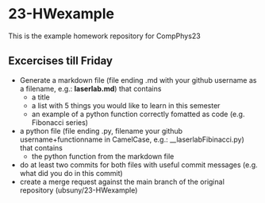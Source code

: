 # 23-HWexample
This is the example homework repository for CompPhys23

## Excercises till Friday

- Generate a markdown file (file ending .md with your github username as a filename, e.g.: __laserlab.md__) that contains
  - a title
  - a list with 5 things you would like to learn in this semester
  - an example of a python function correctly fomatted as code (e.g. Fibonacci series)
- a python file (file ending .py, filename your github username+functionname in CamelCase, e.g.: __laserlabFibinacci.py) that contains
  - the python function from the markdown file
- do at least two commits for both files with useful commit messages (e.g. what did you do in this commit)
- create a merge request against the main branch of the original repository (ubsuny/23-HWexample)
